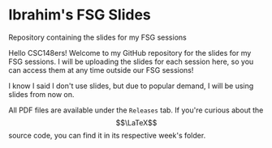 # Ibrahim's FSG Slides
Repository containing the slides for my FSG sessions

Hello CSC148ers! Welcome to my GitHub repository for the slides for my FSG sessions. I will be uploading the slides for each session here, so you can access them at any time outside our FSG sessions! 

I know I said I don't use slides, but due to popular demand, I will be using slides from now on. 

All PDF files are available under the `Releases` tab. If you're curious about the $$\LaTeX$$ source code, you can find it in its respective week's folder.
